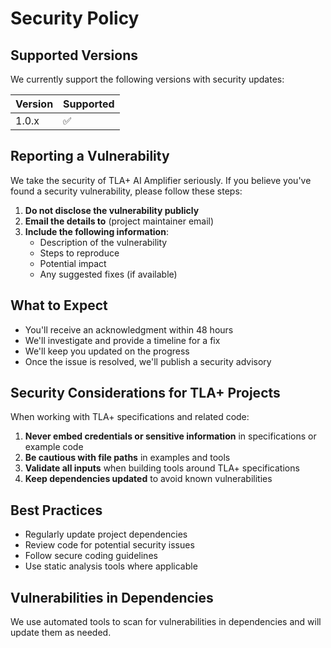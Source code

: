 # Security Policy

## Supported Versions

We currently support the following versions with security updates:

| Version | Supported          |
| ------- | ------------------ |
| 1.0.x   | :white_check_mark: |

## Reporting a Vulnerability

We take the security of TLA+ AI Amplifier seriously. If you believe you've found a security vulnerability, please follow these steps:

1. **Do not disclose the vulnerability publicly**
2. **Email the details to** (project maintainer email)
3. **Include the following information**:
   - Description of the vulnerability
   - Steps to reproduce
   - Potential impact
   - Any suggested fixes (if available)

## What to Expect

- You'll receive an acknowledgment within 48 hours
- We'll investigate and provide a timeline for a fix
- We'll keep you updated on the progress
- Once the issue is resolved, we'll publish a security advisory

## Security Considerations for TLA+ Projects

When working with TLA+ specifications and related code:

1. **Never embed credentials or sensitive information** in specifications or example code
2. **Be cautious with file paths** in examples and tools
3. **Validate all inputs** when building tools around TLA+ specifications
4. **Keep dependencies updated** to avoid known vulnerabilities

## Best Practices

- Regularly update project dependencies
- Review code for potential security issues
- Follow secure coding guidelines
- Use static analysis tools where applicable

## Vulnerabilities in Dependencies

We use automated tools to scan for vulnerabilities in dependencies and will update them as needed.